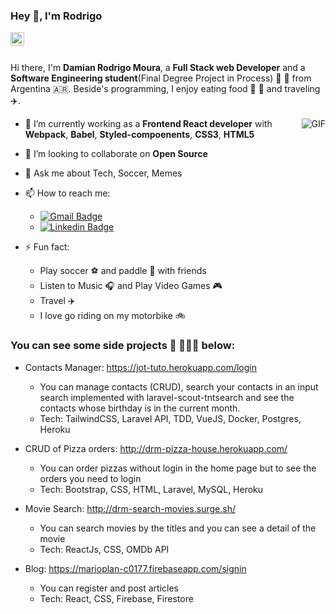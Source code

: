 ### Hey 👋, I'm Rodrigo

<a href="https://www.linkedin.com/in/damian-rodrigo-moura/">
  <img align="left" alt="Mehdi's LinkdeIn" width="22px" src="https://cdn.jsdelivr.net/npm/simple-icons@v3/icons/linkedin.svg" />
</a>

<br />
<br />

Hi there, I'm **Damian Rodrigo Moura**, a **Full Stack web Developer** and a **Software Engineering student**(Final Degree Project in Process) :robot: 🚀 from Argentina :argentina:. Beside's programming, I enjoy eating food :pizza: :hamburger: and traveling :airplane:.

<img align="right" alt="GIF" src="https://i.pinimg.com/originals/e4/26/70/e426702edf874b181aced1e2fa5c6cde.gif" />

- 🔭 I’m currently working as a **Frontend React developer** with **Webpack**, **Babel**, **Styled-compoenents**, **CSS3**, **HTML5**
<!-- - 🌱 I’m currently learning **ReactJS** -->
- 👯 I’m looking to collaborate on **Open Source**

- 💬 Ask me about Tech, Soccer, Memes

- 📫 How to reach me: 
  - [![Gmail Badge](https://img.shields.io/badge/-d.rodrigomoura@gmail.com-c14438?style=flat-square&logo=Gmail&logoColor=white&link=mailto:d.rodrigomoura@gmail.com)](mailto:d.rodrigomoura@gmail.com)
  - [![Linkedin Badge](https://img.shields.io/badge/-drodrigomoura-blue?style=flat-square&logo=Linkedin&logoColor=white&link=https://www.linkedin.com/in/drodrigomoura/)](https://www.linkedin.com/in/drodrigomoura/)

- ⚡ Fun fact:
  - Play soccer :soccer:	and paddle :tennis: with friends
  - Listen to Music :headphones: and Play Video Games :video_game:
  - Travel :airplane:
  - I love go riding on my motorbike :bike:

### You can see some side projects :rocket: 👨🏽‍💻 below: 

- Contacts Manager: https://jot-tuto.herokuapp.com/login
  - You can manage contacts (CRUD), search your contacts in an input search implemented with laravel-scout-tntsearch and see the contacts whose birthday is in the current month.
  - Tech: TailwindCSS, Laravel API, TDD, VueJS, Docker, Postgres, Heroku

- CRUD of Pizza orders: http://drm-pizza-house.herokuapp.com/
  - You can order pizzas without login in the home page but to see the orders you need to login
  - Tech: Bootstrap, CSS, HTML, Laravel, MySQL, Heroku
  
- Movie Search: http://drm-search-movies.surge.sh/
  - You can search movies by the titles and you can see a detail of the movie
  - Tech: ReactJs, CSS, OMDb API
  
- Blog: https://marioplan-c0177.firebaseapp.com/signin
  - You can register and post articles
  - Tech: React, CSS, Firebase, Firestore
